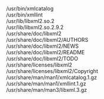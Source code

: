 /usr/bin/xmlcatalog  
/usr/bin/xmllint  
/usr/lib/libxml2.so.2  
/usr/lib/libxml2.so.2.9.2  
/usr/share/doc/libxml2  
/usr/share/doc/libxml2/AUTHORS  
/usr/share/doc/libxml2/NEWS  
/usr/share/doc/libxml2/README  
/usr/share/doc/libxml2/TODO  
/usr/share/licenses/libxml2  
/usr/share/licenses/libxml2/Copyright  
/usr/share/man/man1/xmlcatalog.1.gz  
/usr/share/man/man1/xmllint.1.gz  
/usr/share/man/man3/libxml.3.gz  
